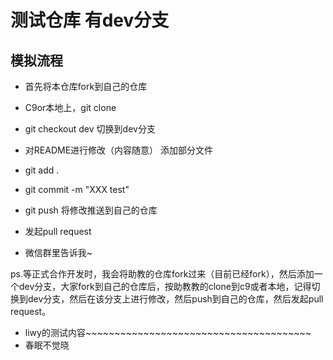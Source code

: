 # 测试仓库 有dev分支

## 模拟流程

* 首先将本仓库fork到自己的仓库

* C9or本地上，git clone

* git checkout dev 切换到dev分支

* 对README进行修改（内容随意） 添加部分文件

* git add .

* git commit -m "XXX test" 

* git push 将修改推送到自己的仓库

* 发起pull request

* 微信群里告诉我~

ps.等正式合作开发时，我会将助教的仓库fork过来（目前已经fork），然后添加一个dev分支，大家fork到自己的仓库后，按助教教的clone到c9或者本地，记得切换到dev分支，然后在该分支上进行修改，然后push到自己的仓库，然后发起pull request。

* liwy的测试内容~~~~~~~~~~~~~~~~~~~~~~~~~~~~~~~~~~~~~~~
* 春眠不觉晓